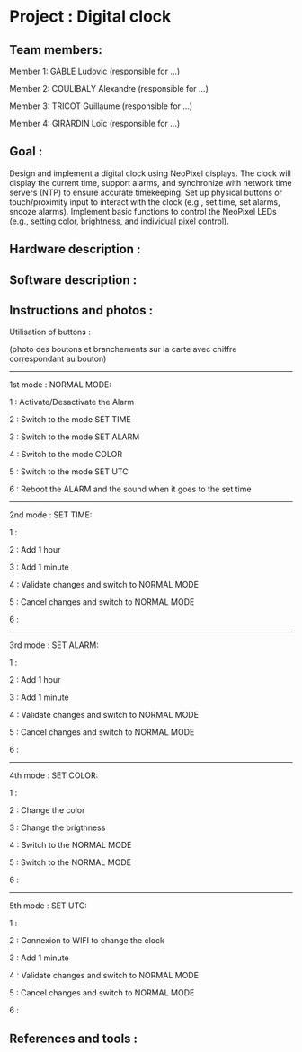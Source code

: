# Project : Digital clock
## Team members:
Member 1: GABLE Ludovic (responsible for ...)

Member 2: COULIBALY Alexandre (responsible for ...)

Member 3: TRICOT Guillaume (responsible for ...)

Member 4: GIRARDIN Loïc (responsible for ...)

## Goal :

Design and implement a digital clock using NeoPixel displays. The clock will display the current time, support alarms, and synchronize with network time servers (NTP) to ensure accurate timekeeping. Set up physical buttons or touch/proximity input to interact with the clock (e.g., set time, set alarms, snooze alarms). Implement basic functions to control the NeoPixel LEDs (e.g., setting color, brightness, and individual pixel control).

## Hardware description :

## Software description :

## Instructions and photos :

Utilisation of buttons :

(photo des boutons et branchements sur la carte avec chiffre correspondant au bouton) 

---------------------------------------------------------------------------------------------------------------
1st mode : NORMAL MODE: 

  1 : Activate/Desactivate the Alarm
  
  2 : Switch to the mode SET TIME
  
  3 : Switch to the mode SET ALARM
  
  4 : Switch to the mode COLOR
  
  5 : Switch to the mode SET UTC
  
  6 : Reboot the ALARM and the sound when it goes to the set time

---------------------------------------------------------------------------------------------------------------
2nd mode : SET TIME:
 
  1 :
 
  2 : Add 1 hour 
 
  3 : Add 1 minute
  
  4 : Validate changes and switch to NORMAL MODE
  
  5 : Cancel changes and switch to NORMAL MODE

  6 :

---------------------------------------------------------------------------------------------------------------
3rd mode : SET ALARM:
 
  1 :
 
  2 : Add 1 hour 
 
  3 : Add 1 minute
 
  4 : Validate changes and switch to NORMAL MODE
 
  5 : Cancel changes and switch to NORMAL MODE
 
  6 :

---------------------------------------------------------------------------------------------------------------
4th mode : SET COLOR:
 
  1 :
 
  2 : Change the color
 
  3 : Change the brigthness
  
  4 : Switch to the NORMAL MODE
  
  5 : Switch to the NORMAL MODE
  
  6 :
  
---------------------------------------------------------------------------------------------------------------
5th mode : SET UTC:
  
  1 :
 
  2 : Connexion to WIFI to change the clock 
 
  3 : Add 1 minute
 
  4 : Validate changes and switch to NORMAL MODE
  
  5 : Cancel changes and switch to NORMAL MODE
  
  6 :

  
## References and tools :


